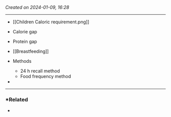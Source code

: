 *Created on 2024-01-09, 16:28* 

---
- [[Children Caloric requirement.png]] 
- Calorie gap
- Protein gap 
- [[Breastfeeding]] 

- Methods
	- 24 h recall method
	- Food frequency method
- 

---
### *Related
- 